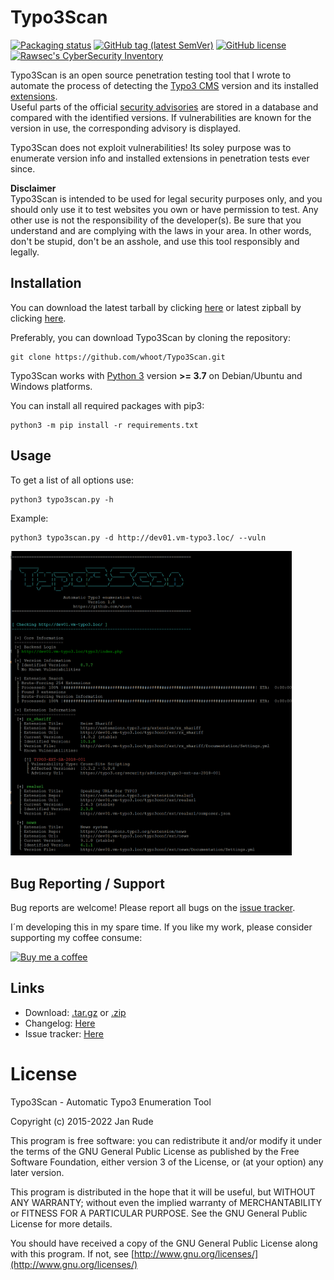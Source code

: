 # Typo3Scan

[![Packaging status](https://repology.org/badge/vertical-allrepos/typo3scan.svg)](https://repology.org/project/typo3scan/versions)
[![GitHub tag (latest SemVer)](https://img.shields.io/github/v/tag/whoot/Typo3Scan)](https://github.com/whoot/Typo3Scan/tags)
[![GitHub license](https://img.shields.io/github/license/whoot/Typo3Scan)](https://github.com/whoot/Typo3Scan/blob/master/LICENSE.txt)
[![Rawsec's CyberSecurity Inventory](https://inventory.raw.pm/img/badges/Rawsec-inventoried-FF5050_flat.svg)](https://inventory.raw.pm/tools.html#Typo3Scan)

Typo3Scan is an open source penetration testing tool that I wrote to automate the process of detecting the [Typo3 CMS](https://typo3.org) version and its installed [extensions](https://extensions.typo3.org/).\
Useful parts of the official [security advisories](https://typo3.org/help/security-advisories) are stored in a database and compared with the identified versions. If vulnerabilities are known for the version in use, the corresponding advisory is displayed.

Typo3Scan does not exploit vulnerabilities! Its soley purpose was to enumerate version info and installed extensions in penetration tests ever since.

**Disclaimer**\
Typo3Scan is intended to be used for legal security purposes only, and you should only use it to test websites you own or have permission to test. Any other use is not the responsibility of the developer(s). Be sure that you understand and are complying with the laws in your area. In other words, don't be stupid, don't be an asshole, and use this tool responsibly and legally.


## Installation

You can download the latest tarball by clicking [here](https://github.com/whoot/Typo3Scan/tarball/master) or latest zipball by clicking  [here](https://github.com/whoot/Typo3Scan/zipball/master).

Preferably, you can download Typo3Scan by cloning the repository:

    git clone https://github.com/whoot/Typo3Scan.git

Typo3Scan works with [Python 3](http://www.python.org/download/) version **>= 3.7** on Debian/Ubuntu and Windows platforms.

You can install all required packages with pip3:

	python3 -m pip install -r requirements.txt

## Usage

To get a list of all options use:

    python3 typo3scan.py -h

Example:

    python3 typo3scan.py -d http://dev01.vm-typo3.loc/ --vuln

<img src="./doc/Typo3Scan.png" width="450">

## Bug Reporting / Support

Bug reports are welcome! Please report all bugs on the [issue tracker](https://github.com/whoot/Typo3Scan/issues).

I´m developing this in my spare time. If you like my work, please consider supporting my coffee consume:

[![Buy me a coffee](https://www.buymeacoffee.com/assets/img/custom_images/orange_img.png)](https://www.buymeacoffee.com/whoot)


## Links

* Download: [.tar.gz](https://github.com/whoot/Typo3Scan/tarball/master) or [.zip](https://github.com/whoot/Typo3Scan/archive/master.zip)
* Changelog: [Here](https://github.com/whoot/Typo3Scan/blob/master/doc/CHANGELOG.md)
* Issue tracker: [Here](https://github.com/whoot/Typo3Scan/issues)

# License

Typo3Scan - Automatic Typo3 Enumeration Tool

Copyright (c) 2015-2022 Jan Rude

This program is free software: you can redistribute it and/or modify
it under the terms of the GNU General Public License as published by
the Free Software Foundation, either version 3 of the License, or
(at your option) any later version.

This program is distributed in the hope that it will be useful,
but WITHOUT ANY WARRANTY; without even the implied warranty of
MERCHANTABILITY or FITNESS FOR A PARTICULAR PURPOSE.  See the
GNU General Public License for more details.

You should have received a copy of the GNU General Public License
along with this program. If not, see [http://www.gnu.org/licenses/](http://www.gnu.org/licenses/)
